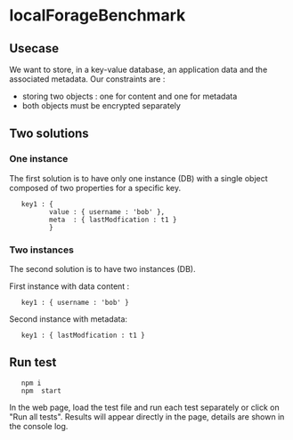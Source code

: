 # localForageBenchmark

## Usecase

We want to store, in a key-value database, an application data and the associated metadata. 
Our constraints are : 
- storing two objects : one for content and one for metadata
- both objects must be encrypted separately

## Two solutions 

### One instance 

The first solution is to have only one instance (DB) with a single object composed of two properties for a specific key.
```language-json
   key1 : {
          value : { username : 'bob' },
          meta  : { lastModfication : t1 }
          }
```

### Two instances 

The second solution is to have two instances (DB).

First instance with data content :
```language-json
   key1 : { username : 'bob' }
```
Second instance with metadata:
```language-json
   key1 : { lastModfication : t1 }
```
## Run test
```language-javascript
   npm i
   npm  start
```
In the web page, load the test file and run each test separately or click on "Run all tests". 
Results will appear directly in the page, details are shown in the console log. 
